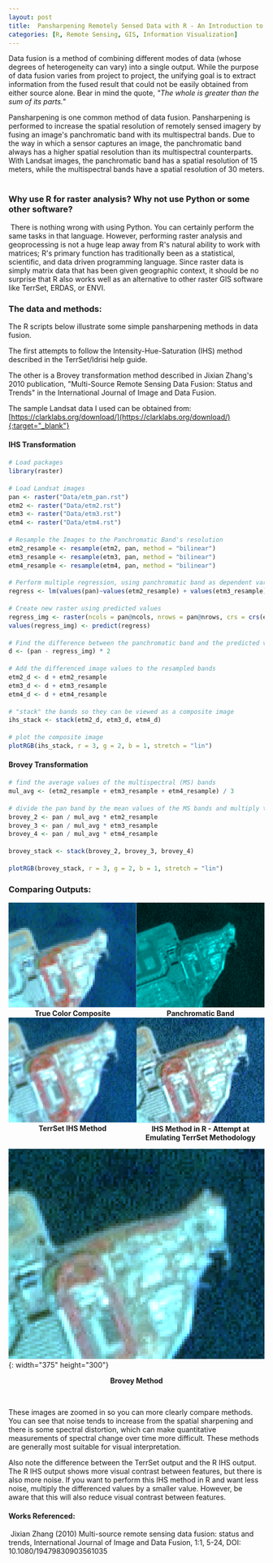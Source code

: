 ```yaml
---
layout: post
title:  Pansharpening Remotely Sensed Data with R - An Introduction to Data Fusion
categories: [R, Remote Sensing, GIS, Information Visualization]
---
```


Data fusion is a method of combining different modes of data (whose degrees of heterogeneity can vary) into a single output. While the purpose of data fusion varies from project to project, the unifying goal is to extract information from the fused result that could not be easily obtained from either source alone. Bear in mind the quote, *"The whole is greater than the sum of its parts."*

Pansharpening is one common method of data fusion. Pansharpening is performed to increase the spatial resolution of remotely sensed imagery by fusing an image's panchromatic band with its multispectral bands. Due to the way in which a sensor captures an image, the panchromatic band always has a higher spatial resolution than its multispectral counterparts. With Landsat images, the panchromatic band has a spatial resolution of 15 meters, while the multispectral bands have a spatial resolution of 30 meters. ​

### Why use R for raster analysis? Why not use Python or some other software?
​
There is nothing wrong with using Python. You can certainly perform the same tasks in that language. However, performing raster analysis and geoprocessing is not a huge leap away from R's natural ability to work with matrices; R's primary function has traditionally been as a statistical, scientific, and data driven programming language. Since raster data is simply matrix data that has been given geographic context, it should be no surprise that R also works well as an alternative to other raster GIS software like TerrSet, ERDAS, or ENVI.

### The data and methods:

The R scripts below illustrate some simple pansharpening methods in data fusion.

The first attempts to follow the Intensity-Hue-Saturation (IHS) method described in the TerrSet/Idrisi help guide.

The other is a Brovey transformation method described in Jixian Zhang's 2010 publication, "Multi-Source Remote Sensing Data Fusion: Status and Trends" in the International Journal of Image and Data Fusion.

The sample Landsat data I used can be obtained from: [https://clarklabs.org/download/](https://clarklabs.org/download/){:target="_blank"}


#### IHS Transformation
```R
# Load packages
library(raster)

# Load Landsat images
pan <- raster("Data/etm_pan.rst")
etm2 <- raster("Data/etm2.rst")
etm3 <- raster("Data/etm3.rst")
etm4 <- raster("Data/etm4.rst")

# Resample the Images to the Panchromatic Band's resolution
etm2_resample <- resample(etm2, pan, method = "bilinear")
etm3_resample <- resample(etm3, pan, method = "bilinear")
etm4_resample <- resample(etm4, pan, method = "bilinear")

# Perform multiple regression, using panchromatic band as dependent variable
regress <- lm(values(pan)~values(etm2_resample) + values(etm3_resample) + values(etm4_resample))

# Create new raster using predicted values
regress_img <- raster(ncols = pan@ncols, nrows = pan@nrows, crs = crs(etm2), ext = extent(pan))
values(regress_img) <- predict(regress)

# Find the difference between the panchromatic band and the predicted values, and highlight differences via multiplication
d <- (pan - regress_img) * 2

# Add the differenced image values to the resampled bands
etm2_d <- d + etm2_resample
etm3_d <- d + etm3_resample
etm4_d <- d + etm4_resample

# "stack" the bands so they can be viewed as a composite image
ihs_stack <- stack(etm2_d, etm3_d, etm4_d)

# plot the composite image
plotRGB(ihs_stack, r = 3, g = 2, b = 1, stretch = "lin")
```

#### Brovey Transformation
```R
# find the average values of the multispectral (MS) bands
mul_avg <- (etm2_resample + etm3_resample + etm4_resample) / 3

# divide the pan band by the mean values of the MS bands and multiply that back into each MS band
brovey_2 <- pan / mul_avg * etm2_resample
brovey_3 <- pan / mul_avg * etm3_resample
brovey_4 <- pan / mul_avg * etm4_resample

brovey_stack <- stack(brovey_2, brovey_3, brovey_4)

plotRGB(brovey_stack, r = 3, g = 2, b = 1, stretch = "lin")
```

### Comparing Outputs:

<div style="display: flex;">
    <div style="flex: 50%; text-align: center;">
        <img src="/images/pansharpening/tcc_orig.png" alt="True Color Composite">
        <div style="font-weight: bold;">True Color Composite</div>
    </div>
    <div style="flex: 50%; text-align: center;">
        <img src="/images/pansharpening/pan_orig.png" alt="Panchromatic Band">
        <div style="font-weight: bold;">Panchromatic Band</div>
    </div>
</div>

<div style="display: flex;">
    <div style="flex: 50%; text-align: center;">
        <img src="/images/pansharpening/terrset-img_orig.png" alt="TerrSet IHS Method">
        <div style="font-weight: bold;">TerrSet IHS Method</div>
    </div>
    <div style="flex: 50%; text-align: center;">
        <img src="/images/pansharpening/r-ihs_1_orig.png" alt="Panchromatic Band">
        <div style="font-weight: bold;">IHS Method in R - Attempt at Emulating TerrSet Methodology</div>
    </div>
</div>

![Brovey Method](/images/pansharpening/brovey_orig.png){: width="375" height="300"}

<p style="text-align: center;"><b>Brovey Method</b></p>
<br/>

These images are zoomed in so you can more clearly compare methods. You can see that noise tends to increase from the spatial sharpening and there is some spectral distortion, which can make quantitative measurements of spectral change over time more difficult. These methods are generally most suitable for visual interpretation.

Also note the difference between the TerrSet output and the R IHS output. The R IHS output shows more visual contrast between features, but there is also more noise. If you want to perform this IHS method in R and want less noise, multiply the differenced values by a smaller value. However, be aware that this will also reduce visual contrast between features.

#### Works Referenced:
​
Jixian Zhang (2010) Multi-source remote sensing data fusion: status and trends, International Journal of Image and Data Fusion, 1:1, 5-24, DOI: 10.1080/19479830903561035